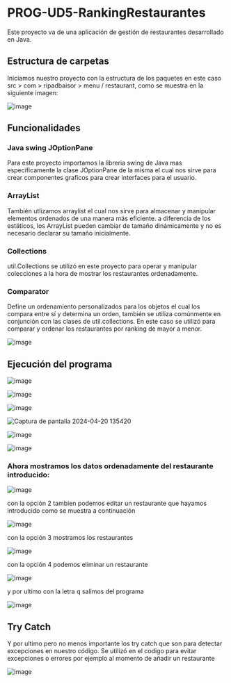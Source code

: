 # PROG-UD5-RankingRestaurantes
Este proyecto va de una aplicación de gestión de restaurantes desarrollado en Java.

## Estructura de carpetas
Iniciamos nuestro proyecto con la estructura de los paquetes en este caso src > com > ripadbaisor > menu / restaurant,
como se muestra en la siguiente imagen:

![image](https://github.com/FranciscoABruno/PROG-UD5-RankingRestaurantes/assets/159430483/c37b62b9-2eb5-43d5-bb0c-2b363c6dc9bb)

## Funcionalidades

### Java swing JOptionPane
Para este proyecto importamos la libreria swing de Java mas específicamente la clase JOptionPane de la misma el cual nos sirve para 
crear componentes graficos para crear interfaces para el usuario.

### ArrayList
También utlizamos arraylist el cual nos sirve para almacenar y manipular elementos ordenados de una manera más eficiente.
a diferencia de los estáticos, los ArrayList pueden cambiar de tamaño dinámicamente y no es necesario declarar su tamaño inicialmente.

### Collections
util.Collections se utilizó en este proyecto para operar y manipular colecciones a la hora de mostrar los restaurantes ordenadamente.

### Comparator
Define un ordenamiento personalizados para los objetos el cual los compara entre sí y determina un orden, también se utiliza comúnmente en conjunción con las clases de util.collections.
En este caso se utilizó para comparar y ordenar los restaurantes por ranking de mayor a menor.

![image](https://github.com/FranciscoABruno/PROG-UD5-RankingRestaurantes/assets/159430483/da1a52cd-9fd9-410a-8786-6270d600d9b1)

## Ejecución del programa

![image](https://github.com/FranciscoABruno/PROG-UD5-RankingRestaurantes/assets/159430483/75e0ad65-31fa-44ef-b0da-aba71d1f2715)

![image](https://github.com/FranciscoABruno/PROG-UD5-RankingRestaurantes/assets/159430483/41deca50-154e-4b6c-ad73-88fa36f7348a)

![image](https://github.com/FranciscoABruno/PROG-UD5-RankingRestaurantes/assets/159430483/9977178e-9c5c-4ec8-b021-7fab21b3b6fa)

![Captura de pantalla 2024-04-20 135420](https://github.com/FranciscoABruno/PROG-UD5-RankingRestaurantes/assets/159430483/c0e191ca-af3c-4698-9791-a72614ecd30f)

![image](https://github.com/FranciscoABruno/PROG-UD5-RankingRestaurantes/assets/159430483/f88437e7-620d-46b5-9461-04c797fd014c)

![image](https://github.com/FranciscoABruno/PROG-UD5-RankingRestaurantes/assets/159430483/db1d3e31-549a-4586-b7ad-1216eb83dc21)

### Ahora mostramos los datos ordenadamente del restaurante introducido:

![image](https://github.com/FranciscoABruno/PROG-UD5-RankingRestaurantes/assets/159430483/5f865703-5653-4044-9271-2cf51c79bb76)

con la opción 2 tambien podemos editar un restaurante que hayamos introducido como se muestra a continuación

![image](https://github.com/FranciscoABruno/PROG-UD5-RankingRestaurantes/assets/159430483/2dfa7792-6155-46f1-af8e-2bafe7c8ba1e)

con la opción 3 mostramos los restaurantes 

![image](https://github.com/FranciscoABruno/PROG-UD5-RankingRestaurantes/assets/159430483/cbcd1549-dcc5-449a-87d5-d88e7cba3ec7)

con la opción 4 podemos eliminar un restaurante

![image](https://github.com/FranciscoABruno/PROG-UD5-RankingRestaurantes/assets/159430483/255d7a7d-1773-4696-9457-75d648b716de)

y por ultimo con la letra q salimos del programa

![image](https://github.com/FranciscoABruno/PROG-UD5-RankingRestaurantes/assets/159430483/facec8f8-04f2-4e78-8a2d-8c67949ec457)

## Try Catch

Y por ultimo pero no menos importante los try catch que son para detectar excepciones en nuestro código.
Se utilizó en el codigo para evitar excepciones o errores por ejemplo al momento de añadir un restaurante

![image](https://github.com/FranciscoABruno/PROG-UD5-RankingRestaurantes/assets/159430483/a5b4306b-8543-459e-985a-d7702e6106f0)

